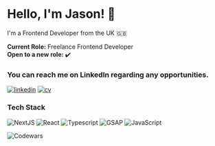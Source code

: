# Hello, I'm Jason! :wave:
I'm a Frontend Developer from the UK 🇬🇧

**Current Role:** Freelance Frontend Developer  
**Open to a new role:** ✔️ 

### You can reach me on LinkedIn regarding any opportunities. 
[![linkedin](https://img.shields.io/badge/LinkedIn-0A66C2?style=for-the-badge&logo=LinkedIn&logoColor=white)](https://www.linkedin.com/in/jason-blackburn-frontend-developer/) [![cv](https://img.shields.io/badge/Resume-000000?style=for-the-badge&logo=readdotcv&logoColor=white)](https://github.com/JBlackburn94/JBlackburn94/blob/main/CV.pdf)

### Tech Stack  
![NextJS](https://img.shields.io/badge/Next.Js-000000?style=for-the-badge&logo=Next.js&logoColor=white) ![React](https://img.shields.io/badge/React-61DAFB?style=for-the-badge&logo=React&logoColor=black) ![Typescript](https://img.shields.io/badge/Typescript-3178C6?style=for-the-badge&logo=Typescript&logoColor=white) ![GSAP](https://img.shields.io/badge/GSAP-88CE02?style=for-the-badge&logo=Greensock&logoColor=black) ![JavaScript](https://img.shields.io/badge/Javascript-F7DF1E?style=for-the-badge&logo=Javascript&logoColor=black) 

![Codewars](https://github.r2v.ch/codewars?user=jblackburndev&stroke=blue)







<!--
**JBlackburn94/JBlackburn94** is a ✨ _special_ ✨ repository because its `README.md` (this file) appears on your GitHub profile.

Here are some ideas to get you started:

- 🔭 I’m currently working on ...
- 🌱 I’m currently learning ...
- 👯 I’m looking to collaborate on ...
- 🤔 I’m looking for help with ...
- 💬 Ask me about ...
- 📫 How to reach me: ...
- 😄 Pronouns: ...
- ⚡ Fun fact: ...
-->
